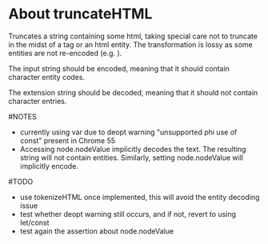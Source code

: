 
# About truncateHTML
Truncates a string containing some html, taking special care not to truncate in
the midst of a tag or an html entity. The transformation is lossy as some
entities are not re-encoded (e.g. &#32;).

The input string should be encoded, meaning that it should contain character
entity codes.

The extension string should be decoded, meaning that it should not contain
character entries.

#NOTES
* currently using var due to deopt warning "unsupported phi use of const"
present in Chrome 55
* Accessing node.nodeValue implicitly decodes the text. The resulting string
will not contain entities. Similarly, setting node.nodeValue will implicitly
encode.

#TODO
* use tokenizeHTML once implemented, this will avoid the entity decoding issue
* test whether deopt warning still occurs, and if not, revert to using let/const
* test again the assertion about node.nodeValue
